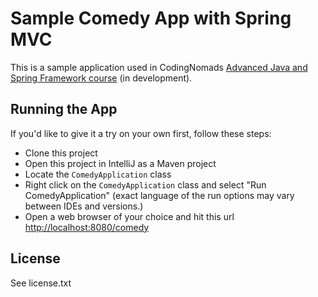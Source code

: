 # Sample Comedy App with Spring MVC

This is a sample application used in CodingNomads [Advanced Java and Spring Framework course](https://platform.codingnomads.co/learn/) (in development).

## Running the App

If you'd like to give it a try on your own first, follow these steps:

* Clone this project
* Open this project in IntelliJ as a Maven project
* Locate the `ComedyApplication` class
* Right click on the `ComedyApplication` class and select "Run
  ComedyApplication" (exact language of the run options may vary between
  IDEs and versions.)
* Open a web browser of your choice and hit this url <a
  href='http://localhost:8080/comedy'
  target='_blank'>http://localhost:8080/comedy</a>

## License
See license.txt

